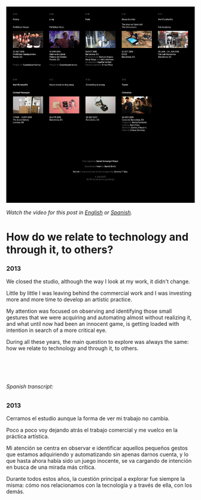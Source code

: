 ![Posted in Instagram.](compo.jpg)

*Watch the video for this post in [English](https://youtu.be/HDw3ZGR1gFw) or [Spanish](https://youtu.be/cI-0hRDjgxM).*

# How do we relate to technology and through it, to others?

### 2013

We closed the studio, although the way I look at my work, it didn't change.

Little by little I was leaving behind the commercial work and I was investing more and more time to develop an artistic practice.

My attention was focused on observing and identifying those small gestures that we were acquiring and automating almost without realizing it, and what until now had been an innocent game, is getting loaded with intention in search of a more critical eye.

During all these years, the main question to explore was always the same: how we relate to technology and through it, to others.

<br><br><br>

###### Spanish transcript:

### 2013

Cerramos el estudio aunque la forma de ver mi trabajo no cambia.

Poco a poco voy dejando atrás el trabajo comercial y me vuelco en la práctica artística.

Mi atención se centra en observar e identificar aquellos pequeños gestos que estamos adquiriendo y automatizando sin apenas darnos cuenta, y lo que hasta ahora había sido un juego inocente, se va cargando de intención en busca de una mirada más crítica.

Durante todos estos años, la cuestión principal a explorar fue siempre la misma: cómo nos relacionamos con la tecnología y a través de ella, con los demás.